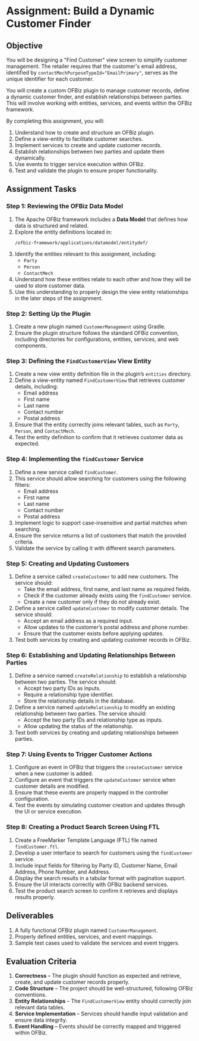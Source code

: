 # Assignment: Build a Dynamic Customer Finder

## Objective  
You will be designing a "Find Customer" view screen to simplify customer management. The retailer requires that the customer's email address, identified by `contactMechPurposeTypeId="EmailPrimary"`, serves as the unique identifier for each customer.

You will create a custom OFBiz plugin to manage customer records, define a dynamic customer finder, and establish relationships between parties. This will involve working with entities, services, and events within the OFBiz framework.  

By completing this assignment, you will:  
1. Understand how to create and structure an OFBiz plugin.  
2. Define a view-entity to facilitate customer searches.  
3. Implement services to create and update customer records.  
4. Establish relationships between two parties and update them dynamically.  
5. Use events to trigger service execution within OFBiz.  
6. Test and validate the plugin to ensure proper functionality.  

## Assignment Tasks  

### Step 1: Reviewing the OFBiz Data Model
1. The Apache OFBiz framework includes a **Data Model** that defines how data is structured and related.  
2. Explore the entity definitions located in:  
   ```
   /ofbiz-framework/applications/datamodel/entitydef/
   ```
3. Identify the entities relevant to this assignment, including:  
   - `Party` 
   - `Person` 
   - `ContactMech`
4. Understand how these entities relate to each other and how they will be used to store customer data.  
5. Use this understanding to properly design the view entity relationships in the later steps of the assignment.  

### Step 2: Setting Up the Plugin  
1. Create a new plugin named `CustomerManagement` using Gradle.  
2. Ensure the plugin structure follows the standard OFBiz convention, including directories for configurations, entities, services, and web components.  

### Step 3: Defining the `FindCustomerView` View Entity  
1. Create a new view entity definition file in the plugin’s `entities` directory.  
2. Define a view-entity named `FindCustomerView` that retrieves customer details, including:  
   - Email address  
   - First name  
   - Last name  
   - Contact number  
   - Postal address  
3. Ensure that the entity correctly joins relevant tables, such as `Party`, `Person`, and `ContactMech`.  
4. Test the entity definition to confirm that it retrieves customer data as expected.  

### Step 4: Implementing the `findCustomer` Service  
1. Define a new service called `findCustomer`.  
2. This service should allow searching for customers using the following filters:  
   - Email address  
   - First name  
   - Last name  
   - Contact number  
   - Postal address  
3. Implement logic to support case-insensitive and partial matches when searching.  
4. Ensure the service returns a list of customers that match the provided criteria.  
5. Validate the service by calling it with different search parameters.  

### Step 5: Creating and Updating Customers  
1. Define a service called `createCustomer` to add new customers. The service should:  
   - Take the email address, first name, and last name as required fields. 
   - Check if the customer already exists using the `findCustomer` service. 
   - Create a new customer only if they do not already exist.  
2. Define a service called `updateCustomer` to modify customer details. The service should:  
   - Accept an email address as a required input.  
   - Allow updates to the customer’s postal address and phone number.  
   - Ensure that the customer exists before applying updates.  
3. Test both services by creating and updating customer records in OFBiz.  

### Step 6: Establishing and Updating Relationships Between Parties  
1. Define a service named `createRelationship` to establish a relationship between two parties. The service should:  
   - Accept two party IDs as inputs.  
   - Require a relationship type identifier.  
   - Store the relationship details in the database.  
2. Define a service named `updateRelationship` to modify an existing relationship between two parties. The service should:  
   - Accept the two party IDs and relationship type as inputs.  
   - Allow updating the status of the relationship.  
3. Test both services by creating and updating relationships between parties.  

### Step 7: Using Events to Trigger Customer Actions  
1. Configure an event in OFBiz that triggers the `createCustomer` service when a new customer is added.  
2. Configure an event that triggers the `updateCustomer` service when customer details are modified.  
3. Ensure that these events are properly mapped in the controller configuration.  
4. Test the events by simulating customer creation and updates through the UI or service execution.  

### Step 8: Creating a Product Search Screen Using FTL  
1. Create a FreeMarker Template Language (FTL) file named `findCustomer.ftl`.  
2. Develop a user interface to search for customers using the `findCustomer` service.  
3. Include input fields for filtering by Party ID, Customer Name, Email Address, Phone Number, and Address.  
4. Display the search results in a tabular format with pagination support.  
5. Ensure the UI interacts correctly with OFBiz backend services.  
6. Test the product search screen to confirm it retrieves and displays results properly.  

## Deliverables  
1. A fully functional OFBiz plugin named `CustomerManagement`.  
2. Properly defined entities, services, and event mappings.  
3. Sample test cases used to validate the services and event triggers.  

## Evaluation Criteria  
1. **Correctness** – The plugin should function as expected and retrieve, create, and update customer records properly.  
2. **Code Structure** – The project should be well-structured, following OFBiz conventions.  
3. **Entity Relationships** – The `FindCustomerView` entity should correctly join relevant data tables.  
4. **Service Implementation** – Services should handle input validation and ensure data integrity.  
5. **Event Handling** – Events should be correctly mapped and triggered within OFBiz.  
